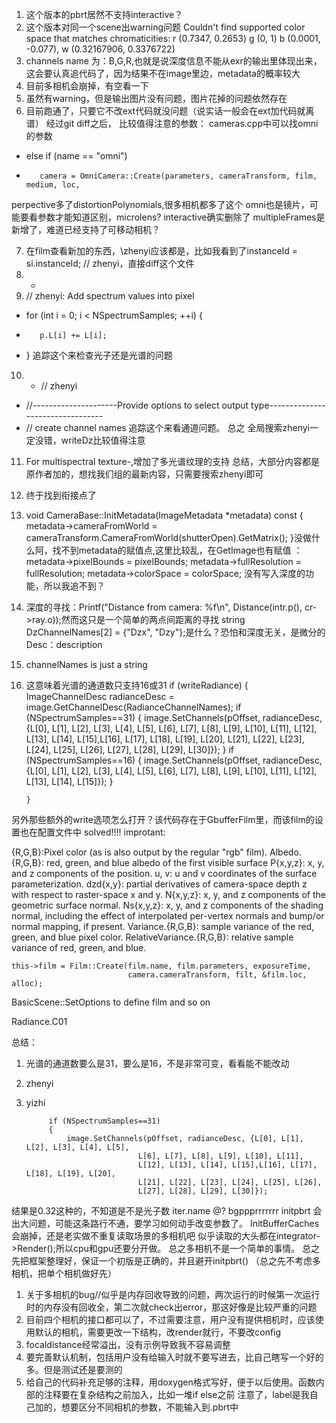 1. 这个版本的pbrt居然不支持interactive？
2. 这个版本对同一个scene出warning问题 Couldn't find supported color space that matches chromaticities: r (0.7347, 0.2653) g (0, 1) b (0.0001, -0.077), w (0.32167906, 0.3376722)
3. channels name 为：B,G,R,也就是说深度信息不能从exr的输出里体现出来，这会要认真追代码了，因为结果不在image里边，metadata的概率较大
4. 目前多相机会崩掉，有空看一下
5. 虽然有warning，但是输出图片没有问题，图片花掉的问题依然存在
6. 目前跑通了，只要它不改ext代码就没问题（说实话一般会在ext加代码就离谱）
经过git diff之后， 比较值得注意的参数：
cameras.cpp中可以找omni的参数
+    else if (name == "omni")
+        camera = OmniCamera::Create(parameters, cameraTransform, film, medium, loc,
perpective多了distortionPolynomials,很多相机都多了这个
omni也是镜片，可能要看参数才能知道区别，microlens?
interactive确实删除了
multipleFrames是新增了，难道已经支持了可移动相机？

7. 在film查看新加的东西，\\zhenyi应该都是，比如我看到了instanceId  = si.instanceId; // zhenyi，直接diff这个文件
8. +    
9. // zhenyi: Add spectrum values into pixel
+    for (int i = 0; i < NSpectrumSamples; ++i) {
+        p.L[i] += L[i];
+    }
  追踪这个来检查光子还是光谱的问题
10. +    // zhenyi
+    //---------------------Provide options to select output type---------------------------------
+    // create channel names
追踪这个来看通道问题。
总之 全局搜索zhenyi一定没错，writeDz比较值得注意
11. For multispectral texture-,增加了多光谱纹理的支持
总结，大部分内容都是原作者加的，想找我们组的最新内容，只需要搜索zhenyi即可
12. 终于找到衔接点了
13. void CameraBase::InitMetadata(ImageMetadata *metadata) const {
    metadata->cameraFromWorld = cameraTransform.CameraFromWorld(shutterOpen).GetMatrix();
}没做什么阿，找不到metadata的赋值点,这里比较乱，在GetImage也有赋值
：    metadata->pixelBounds = pixelBounds;
    metadata->fullResolution = fullResolution;
    metadata->colorSpace = colorSpace;
没有写入深度的功能，所以我追不到？

14. 深度的寻找：Printf("Distance from camera: %f\n", Distance(intr.p(), cr->ray.o));然而这只是一个简单的两点间距离的寻找
      string DzChannelNames[2] = {"Dzx", "Dzy"};是什么？恐怕和深度无关，是微分的
      Desc：description

15. channelNames is just a string

16. 这意味着光谱的通道数只支持16或31
        if (writeRadiance)
        {
            ImageChannelDesc radianceDesc = image.GetChannelDesc(RadianceChannelNames);
            if (NSpectrumSamples==31)
            {
                image.SetChannels(pOffset, radianceDesc, {L[0], L[1], L[2], L[3], L[4], L[5],
                                L[6], L[7], L[8], L[9], L[10], L[11],
                                L[12], L[13], L[14], L[15],L[16], L[17], L[18], L[19], L[20],
                                L[21], L[22], L[23], L[24], L[25], L[26],
                                L[27], L[28], L[29], L[30]});
            }
            if (NSpectrumSamples==16)
            {
                image.SetChannels(pOffset, radianceDesc, {L[0], L[1], L[2], L[3], L[4], L[5],
                                L[6], L[7], L[8], L[9], L[10], L[11],
                                L[12], L[13], L[14], L[15]});
            }

        }
另外那些额外的write选项怎么打开？该代码存在于GbufferFilm里，而该film的设置也在配置文件中
solved!!!!
improtant:

{R,G,B}:Pixel color (as is also output by the regular "rgb" film).
Albedo.{R,G,B}: red, green, and blue albedo of the first visible surface
P{x,y,z}: x, y, and z components of the position.
u, v: u and v coordinates of the surface parameterization.
dzd{x,y}: partial derivatives of camera-space depth z with respect to raster-space x and y.
N{x,y,z}: x, y, and z components of the geometric surface normal.
Ns{x,y,z}: x, y, and z components of the shading normal, including the effect of interpolated per-vertex normals and bump/or normal mapping, if present.
Variance.{R,G,B}: sample variance of the red, green, and blue pixel color.
RelativeVariance.{R,G,B}: relative sample variance of red, green, and blue.

    this->film = Film::Create(film.name, film.parameters, exposureTime,
                              camera.cameraTransform, filt, &film.loc, alloc);
BasicScene::SetOptions to define film and so on

Radiance.C01

总结：
1. 光谱的通道数要么是31，要么是16，不是非常可变，看看能不能改动
2. zhenyi
3. yizhi

            if (NSpectrumSamples==31)
            {
                image.SetChannels(pOffset, radianceDesc, {L[0], L[1], L[2], L[3], L[4], L[5],
                                L[6], L[7], L[8], L[9], L[10], L[11],
                                L[12], L[13], L[14], L[15],L[16], L[17], L[18], L[19], L[20],
                                L[21], L[22], L[23], L[24], L[25], L[26],
                                L[27], L[28], L[29], L[30]});
结果是0.32这种的，不知道是不是光子数
iter.name @? bgppprrrrrrr
initpbrt 会出大问题，可能这条路行不通，要学习如何动手改变参数了。
InitBufferCaches会崩掉，还是老实做不重复读取场景的多相机吧
似乎读取的大头都在integrator->Render();所以cpu和gpu还要分开做。
总之多相机不是一个简单的事情。
总之先把框架整理好，保证一个初版是正确的，并且避开initpbrt()
（总之先不考虑多相机，把单个相机做好先）
1. 关于多相机的bug//似乎是内存回收导致的问题，两次运行的时候第一次运行时的内存没有回收全，第二次就check出error，那这好像是比较严重的问题
2. 目前四个相机的接口都可以了，不过需要注意，用户没有提供相机时，应该使用默认的相机，需要更改一下结构，改render就行，不要改config
3. focaldistance经常溢出，没有示例导致我不容易调整
4. 要完善默认机制，包括用户没有给输入时就不要写进去，比自己瞎写一个好的多。但是测试还是要测的
5. 给自己的代码补充足够的注释，用doxygen格式写好，便于以后使用。函数内部的注释要在复杂结构之前加入，比如一堆if else之前
   注意了，label是我自己加的，想要区分不同相机的参数，不能输入到.pbrt中